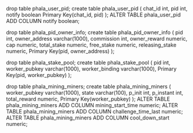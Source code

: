 

drop table phala_user_pid;
create table phala_user_pid (
    chat_id int,
    pid int,
    notify boolean
    Primary Key(chat_id, pid)
);
ALTER TABLE phala_user_pid ADD COLUMN notify boolean;


drop table phala_pid_owner_info;
create table phala_pid_owner_info (
    pid int,
    owner_address varchar(1000),
    commission int,
    owner_reward numeric,
    cap numeric,
    total_stake numeric,
    free_stake numeric,
    releasing_stake numeric,
    Primary Key(pid, owner_address)
);

drop table phala_stake_pool;
create table phala_stake_pool (
    pid int,
    worker_pubkey varchar(1000),
    worker_binding varchar(1000),
    Primary Key(pid, worker_pubkey)
);

drop table phala_mining_miners;
create table phala_mining_miners (
    worker_pubkey varchar(1000),
    state varchar(100),
    p_init int,
    p_instant int,
    total_reward numeric,
    Primary Key(worker_pubkey)
);
ALTER TABLE phala_mining_miners ADD COLUMN mining_start_time numeric;
ALTER TABLE phala_mining_miners ADD COLUMN challenge_time_last numeric;
ALTER TABLE phala_mining_miners ADD COLUMN cool_down_start numeric;
